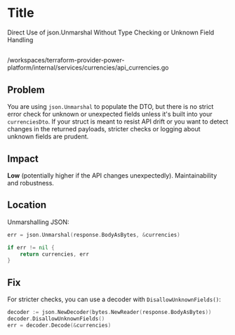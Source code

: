 # Title

Direct Use of json.Unmarshal Without Type Checking or Unknown Field Handling

##

/workspaces/terraform-provider-power-platform/internal/services/currencies/api_currencies.go

## Problem

You are using `json.Unmarshal` to populate the DTO, but there is no strict error check for unknown or unexpected fields unless it's built into your `currenciesDto`. If your struct is meant to resist API drift or you want to detect changes in the returned payloads, stricter checks or logging about unknown fields are prudent.

## Impact

**Low** (potentially higher if the API changes unexpectedly). Maintainability and robustness.

## Location

Unmarshalling JSON:

```go
err = json.Unmarshal(response.BodyAsBytes, &currencies)

if err != nil {
	return currencies, err
}
```

## Fix

For stricter checks, you can use a decoder with `DisallowUnknownFields()`:

```go
decoder := json.NewDecoder(bytes.NewReader(response.BodyAsBytes))
decoder.DisallowUnknownFields()
err = decoder.Decode(&currencies)
```
